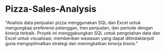 # Pizza-Sales-Analysis
"Analisis data penjualan pizza menggunakan SQL dan Excel untuk mengungkap preferensi pelanggan, tren penjualan, dan periode dengan kinerja terbaik. Proyek ini menggabungkan SQL untuk pengolahan data dan Excel untuk visualisasi, memberikan wawasan yang dapat ditindaklanjuti guna mengoptimalkan strategi dan meningkatkan kinerja bisnis."
